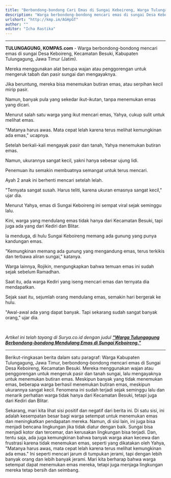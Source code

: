 ```yaml
---
title: "Berbondong-bondong Cari Emas di Sungai Keboireng, Warga Tulungagung: Ternyata Sulit, Ukurannya Sangat Kecil"
description: "Warga berbondong-bondong mencari emas di sungai Desa Keboireng, Kecamatan Besuki, Kabupaten Tulungagung, Jawa Timur (Jatim)."
urlshort: "http://kmp.im/AGHpGT"
author: ""
editor: "Icha Rastika"
---
```


---

**TULUNGAGUNG, KOMPAS.com** - Warga berbondong-bondong mencari emas di sungai Desa Keboireng, Kecamatan Besuki, Kabupaten Tulungagung, Jawa Timur (Jatim).

Mereka menggunakan alat berupa wajan atau penggorengan untuk mengeruk tabah dan pasir sungai dan mengayaknya.

Jika beruntung, mereka bisa menemukan butiran emas, atau serpihan kecil mirip pasir.

Namun, banyak pula yang sekedar ikut-ikutan, tanpa menemukan emas yang dicari.

Menurut salah satu warga yang ikut mencari emas, Yahya, cukup sulit untuk melihat emas.

\"Matanya harus awas. Mata cepat lelah karena terus melihat kemungkinan ada emas,\" ucapnya.

Setelah berkali-kali mengayak pasir dan tanah, Yahya menemukan butiran emas.

Namun, ukurannya sangat kecil, yakni hanya sebesar ujung lidi.

Penemuan itu semakin membuatnya semangat untuk terus mencari.

Ayah 2 anak ini berhenti mencari setelah lelah. 

\"Ternyata sangat susah. Harus teliti, karena ukuran emasnya sangat kecil,\" ujar dia. 

Menurut Yahya, emas di Sungai Keboireng ini sempat viral sejak seminggu lalu.

Kini, warga yang mendulang emas tidak hanya dari Kecamatan Besuki, tapi juga ada yang dari Kediri dan Blitar.

Ia menduga, di hulu Sungai Keboireng memang ada gunung yang punya kandungan emas.

\"Kemungkinan memang ada gunung yang mengandung emas, terus terkikis dan terbawa aliran sungai,\" katanya. 

Warga lainnya, Rojikin, mengungkapkan bahwa temuan emas ini sudah sejak sebelum Ramadhan.

Saat itu, ada warga Kediri yang iseng mencari emas dan ternyata dia mendapatkan.

Sejak saat itu, sejumlah orang mendulang emas, semakin hari bergerak ke hulu.

\"Awal-awal ada yang dapat banyak. Tapi sekarang sudah sangat banyak orang,\" ujar dia.

 

*Artikel ini telah tayang di Surya.co.id dengan judul [**\"Warga Tulungagung Berbondong-bondong Mendulang Emas di Sungai Keboireng.\"**](https://surabaya.tribunnews.com/2025/05/27/warga-tulungagung-berbondong-bondong-mendulang-emas-di-sungai-keboireng)*

---
Berikut-ringkasan berita dalam satu paragraf: Warga Kabupaten Tulungagung, Jawa Timur, berbondong-bondong mencari emas di Sungai Desa Keboireng, Kecamatan Besuki. Mereka menggunakan wajan atau penggorengan untuk mengeruk pasir dan tanah sungai, lalu mengayaknya untuk menemukan butiran emas. Meskipun banyak yang tidak menemukan emas, beberapa warga berhasil menemukan butiran emas, meskipun ukurannya sangat kecil. Fenomena ini sudah terjadi sejak seminggu lalu dan menarik perhatian warga tidak hanya dari Kecamatan Besuki, tetapi juga dari Kediri dan Blitar.

Sekarang, mari kita lihat sisi positif dan negatif dari berita ini. Di satu sisi, ini adalah kesempatan besar bagi warga setempat untuk menemukan emas dan meningkatkan pendapatan mereka. Namun, di sisi lain, ini juga bisa menjadi bencana lingkungan jika tidak diatur dengan baik. Sungai bisa menjadi kotor dan tercemar, dan kerusakan lingkungan bisa terjadi. Dan, tentu saja, ada juga kemungkinan bahwa banyak warga akan kecewa dan frustrasi karena tidak menemukan emas, seperti yang dikatakan oleh Yahya, "Matanya harus awas, mata cepat lelah karena terus melihat kemungkinan ada emas." Ini seperti mencari jarum di tumpukan jerami, tapi dengan lebih banyak orang dan lebih banyak jerami. Mari kita berharap bahwa warga setempat dapat menemukan emas mereka, tetapi juga menjaga lingkungan mereka tetap bersih dan seimbang.

